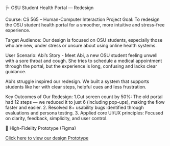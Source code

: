 🩺 OSU Student Health Portal — Redesign

Course: CS 565 – Human-Computer Interaction
Project Goal: To redesign the OSU student health portal for a smoother, more intuitive and stress-free experience.

Target Audience:
Our design is focused on OSU students, especially those who are new, under stress or unsure about using online health systems.

User Scenario: Abi’s Story -
Meet Abi, a new OSU student feeling unwell with a sore throat and cough. She tries to schedule a medical appointment through the portal, but the experience is long, confusing and lacks clear guidance.

Abi’s struggle inspired our redesign. We built a system that supports students like her with clear steps, helpful cues and less frustration.


Key Outcomes of Our Redesign:
	1.Cut screen count by 50%: The old portal had 12 steps — we reduced it to just 6 (including pop-ups), making the flow faster and easier.
	2. Resolved 8+ usability bugs identified through evaluations and persona testing.
	3. Applied core UI/UX principles: Focused on clarity, feedback, simplicity, and user control.


🔗 High-Fidelity Prototype (Figma)

[Click here to view our design Prototype](https://tinyurl.com/OSUStudentHealthPortalRedesign)
	